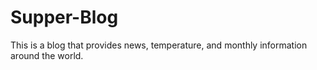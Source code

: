 # Supper-Blog
This is a blog that provides news, temperature, and monthly information around the world.
